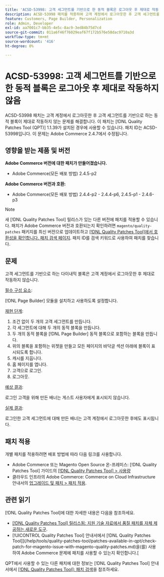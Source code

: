 ```yaml
---
title: 'ACSD-53998: 고객 세그먼트를 기반으로 한 동적 블록은 로그아웃 후 제대로 작동하지 않음'
description: ACSD-53998 패치를 적용하여 고객 계정에서 로그아웃한 후 고객 세그먼트를 기반으로 하는 다이내믹 블록이 제대로 작동하지 않는 Adobe Commerce 문제를 해결합니다.
feature: Customers, Page Builder, Personalization
role: Admin, Developer
exl-id: aa7001c7-bb35-4e5c-8ac9-3ed84b75d7cd
source-git-commit: 011a6f46f76029eaf67f172b576e58dac9710a3d
workflow-type: tm+mt
source-wordcount: '416'
ht-degree: 0%

---
```


# ACSD-53998: 고객 세그먼트를 기반으로 한 동적 블록은 로그아웃 후 제대로 작동하지 않음

ACSD-53998 패치는 고객 계정에서 로그아웃한 후 고객 세그먼트를 기반으로 하는 동적 블록이 제대로 작동하지 않는 문제를 해결합니다. 이 패치는 [!DNL Quality Patches Tool (QPT)] 1.1.39가 설치된 경우에 사용할 수 있습니다. 패치 ID는 ACSD-53998입니다. 이 문제는 Adobe Commerce 2.4.7에서 수정됩니다.

## 영향을 받는 제품 및 버전

**Adobe Commerce 버전에 대한 패치가 만들어졌습니다.**

* Adobe Commerce(모든 배포 방법) 2.4.5-p2

**Adobe Commerce 버전과 호환:**

* Adobe Commerce(모든 배포 방법) 2.4.4-p2 - 2.4.4-p6, 2.4.5-p1 - 2.4.6-p3

>[!NOTE]
>
>새 [!DNL Quality Patches Tool] 릴리스가 있는 다른 버전에 패치를 적용할 수 있습니다. 패치가 Adobe Commerce 버전과 호환되는지 확인하려면 `magento/quality-patches` 패키지를 최신 버전으로 업데이트하고 [[!DNL Quality Patches Tool]에서 호환성을 확인합니다. 패치 검색 페이지](https://experienceleague.adobe.com/tools/commerce-quality-patches/index.html). 패치 ID를 검색 키워드로 사용하여 패치를 찾습니다.

## 문제

고객 세그먼트를 기반으로 하는 다이내믹 블록은 고객 계정에서 로그아웃한 후 제대로 작동하지 않습니다.

<u>필수 구성 요소</u>:

[!DNL Page Builder] 모듈을 설치하고 사용하도록 설정합니다.

<u>재현 단계</u>:

1. 조건 없이 두 개의 고객 세그먼트를 만듭니다.
1. 각 세그먼트에 대해 두 개의 동적 블록을 만듭니다.
1. 두 개의 동적 블록을 [!DNL Page Builder] 동적 블록으로 포함하는 블록을 만듭니다.
1. 위의 블록을 포함하는 위젯을 만들고 모든 페이지의 바닥글 섹션 아래에 블록이 표시되도록 합니다.
1. 캐시를 지웁니다.
1. 홈 페이지를 엽니다.
1. 고객으로 로그인.
1. 로그아웃.

<u>예상 결과</u>:

로그인 고객을 위해 만든 배너는 게스트 사용자에게 표시되지 않습니다.

<u>실제 결과</u>:

로그인한 고객 세그먼트에 대해 만든 배너는 고객 계정에서 로그아웃한 후에도 표시됩니다.

## 패치 적용

개별 패치를 적용하려면 배포 방법에 따라 다음 링크를 사용합니다.

* Adobe Commerce 또는 Magento Open Source 온-프레미스: [!DNL Quality Patches Tool] 가이드의 [[!DNL Quality Patches Tool] > 사용량](/help/tools/quality-patches-tool/usage.md)
* 클라우드 인프라의 Adobe Commerce: Commerce on Cloud Infrastructure 안내서의 [업그레이드 및 패치 > 패치 적용](https://experienceleague.adobe.com/docs/commerce-cloud-service/user-guide/develop/upgrade/apply-patches.html).

## 관련 읽기

[!DNL Quality Patches Tool]에 대한 자세한 내용은 다음을 참조하세요.

* [[!DNL Quality Patches Tool] 릴리스됨: 지원 기술 자료에서 품질 패치를 자체 제공하는 새로운 도구](https://experienceleague.adobe.com/en/docs/commerce-operations/tools/quality-patches-tool/quality-patches-tool-to-self-serve-quality-patches).
* [!UICONTROL Quality Patches Tool] 안내서에서  [!DNL Quality Patches Tool]](/help/tools/quality-patches-tool/patches-available-in-qpt/check-patch-for-magento-issue-with-magento-quality-patches.md)을(를) 사용하여 Adobe Commerce 문제에 패치를 사용할 수 있는지 확인합니다.[


QPT에서 사용할 수 있는 다른 패치에 대한 정보는 [!DNL Quality Patches Tool] 안내서에서 [[!DNL Quality Patches Tool]: 패치 검색](https://experienceleague.adobe.com/tools/commerce-quality-patches/index.html)을 참조하세요.
